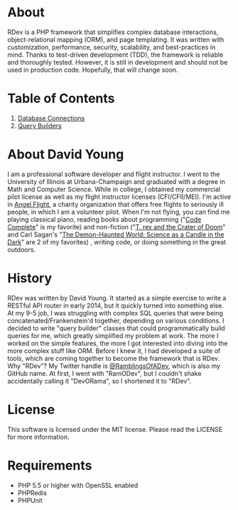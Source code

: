 # About
RDev is a PHP framework that simplifies complex database interactions, object-relational mapping (ORM), and page templating.  It was written with customization, performance, security, scalability, and best-practices in mind.  Thanks to test-driven development (TDD), the framework is reliable and thoroughly tested.  However, it is still in development and should not be used in production code.  Hopefully, that will change soon.
# Table of Contents
1. [Database Connections](https://github.com/ramblingsofadev/RDev/tree/master/application/rdev/models/databases/sql)
2. [Query Builders](https://github.com/ramblingsofadev/RDev/tree/master/application/rdev/models/databases/sql/querybuilders)

# About David Young
I am a professional software developer and flight instructor.  I went to the University of Illinois at Urbana-Champaign and graduated with a degree in Math and Computer Science.  While in college, I obtained my commercial pilot license as well as my flight instructor licenses (CFI/CFII/MEI).  I'm active in [Angel Flight](http://angelflightcentral.org/), a charity organization that offers free flights to seriously ill people, in which I am a volunteer pilot.  When I'm not flying, you can find me playing classical piano, reading books about programming ("[Code Complete](http://www.amazon.com/Code-Complete-Practical-Handbook-Construction/dp/0735619670)" is my favorite) and non-fiction ("[T. rex and the Crater of Doom](http://www.amazon.com/Crater-Doom-Princeton-Science-Library/dp/0691131031)" and Carl Sagan's "[The Demon-Haunted World: Science as a Candle in the Dark](http://www.amazon.com/The-Demon-Haunted-World-Science-Candle/dp/0345409469)" are 2 of my favorites) , writing code, or doing something in the great outdoors.
# History
RDev was written by David Young.  It started as a simple exercise to write a RESTful API router in early 2014, but it quickly turned into something else.  At my 9-5 job, I was struggling with complex SQL queries that were being concatenated/Frankenstein'd together, depending on various conditions.  I decided to write "query builder" classes that could programmatically build queries for me, which greatly simplified my problem at work.  The more I worked on the simple features, the more I got interested into diving into the more complex stuff like ORM.  Before I knew it, I had developed a suite of tools, which are coming together to become the framework that is RDev.  Why "RDev"?  My Twitter handle is [@RamblingsOfADev](https://www.twitter.com/ramblingsofadev), which is also my GitHub name.  At first, I went with "RamODev", but I couldn't shake accidentally calling it "DevORama", so I shortened it to "RDev".
# License
This software is licensed under the MIT license.  Please read the LICENSE for more information.
# Requirements
* PHP 5.5 or higher with OpenSSL enabled
* PHPRedis
* PHPUnit